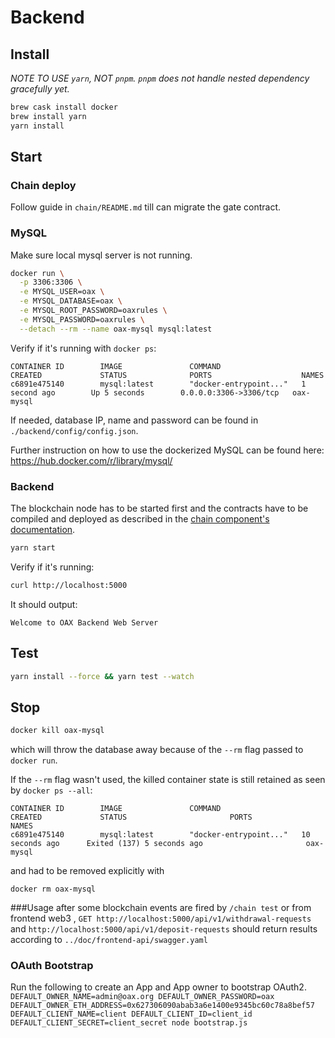 # Backend

## Install
*NOTE TO USE `yarn`, NOT `pnpm`. `pnpm` does not handle nested dependency gracefully yet.*
```bash
brew cask install docker
brew install yarn
yarn install
```

## Start

### Chain deploy
Follow guide in `chain/README.md` till can migrate the gate contract.

### MySQL
Make sure local mysql server is not running.
```bash
docker run \
  -p 3306:3306 \
  -e MYSQL_USER=oax \
  -e MYSQL_DATABASE=oax \
  -e MYSQL_ROOT_PASSWORD=oaxrules \
  -e MYSQL_PASSWORD=oaxrules \
  --detach --rm --name oax-mysql mysql:latest
```

Verify if it's running with `docker ps`:

```
CONTAINER ID        IMAGE               COMMAND                  CREATED             STATUS              PORTS                    NAMES
c6891e475140        mysql:latest        "docker-entrypoint..."   1 second ago        Up 5 seconds        0.0.0.0:3306->3306/tcp   oax-mysql
```

If needed, database IP, name and password can be found in `./backend/config/config.json`.

Further instruction on how to use the dockerized MySQL can be found here:
https://hub.docker.com/r/library/mysql/

### Backend

The blockchain node has to be started first and the contracts have to be
compiled and deployed as described in the
[chain component's documentation](../chain/README.md).

```bash
yarn start
```

Verify if it's running:

```bash
curl http://localhost:5000
```

It should output:

```
Welcome to OAX Backend Web Server
```

## Test

```bash
yarn install --force && yarn test --watch
```

## Stop

```bash
docker kill oax-mysql
```

which will throw the database away because of the `--rm` flag passed to `docker run`.

If the `--rm` flag wasn't used, the killed container state is still retained
as seen by `docker ps --all`:

```
CONTAINER ID        IMAGE               COMMAND                  CREATED             STATUS                       PORTS               NAMES
c6891e475140        mysql:latest        "docker-entrypoint..."   10 seconds ago      Exited (137) 5 seconds ago                       oax-mysql
```

and had to be removed explicitly with

```
docker rm oax-mysql
```
###Usage
after some blockchain events are fired by ```/chain test``` or from frontend web3 , 
```GET http://localhost:5000/api/v1/withdrawal-requests``` and 
```http://localhost:5000/api/v1/deposit-requests```
should return results according to ```../doc/frontend-api/swagger.yaml```

### OAuth Bootstrap
Run the following to create an App and App owner to bootstrap OAuth2.
`DEFAULT_OWNER_NAME=admin@oax.org DEFAULT_OWNER_PASSWORD=oax DEFAULT_OWNER_ETH_ADDRESS=0x627306090abab3a6e1400e9345bc60c78a8bef57  DEFAULT_CLIENT_NAME=client DEFAULT_CLIENT_ID=client_id DEFAULT_CLIENT_SECRET=client_secret node bootstrap.js`